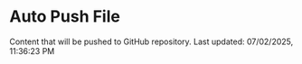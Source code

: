 # Auto Push File

Content that will be pushed to GitHub repository.
Last updated: 07/02/2025, 11:36:23 PM